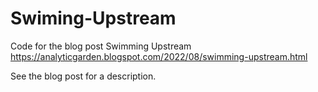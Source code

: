 # Swiming-Upstream
Code for the blog post Swimming Upstream https://analyticgarden.blogspot.com/2022/08/swimming-upstream.html

See the blog post for a description.
